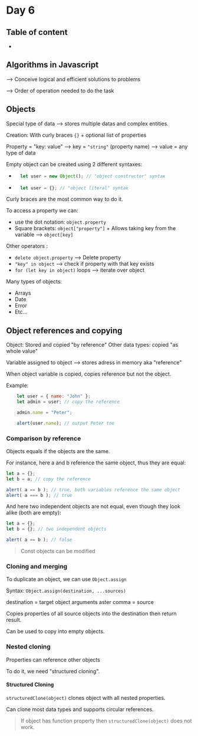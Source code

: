 # Day 6

## Table of content

-

## Algorithms in Javascript

--> Conceive logical and efficient solutions to problems

--> Order of operation needed to do the task

## Objects

Special type of data --> stores multiple datas and complex entities.

Creation: With curly braces `{}` + optional list of properties

Property = "key: value" --> key = `"string"` (property name) --> value = any type of data

Empty object can be created using 2 different syntaxes:

- ```javascript
    let user = new Object(); // "object constructor" syntax
  ```

- ```javascript
    let user = {}; // "object literal" syntax
  ```

Curly braces are the most common way to do it.

To access a property we can:

- use the dot notation: `object.property`
- Square brackets: `object["property"]` + Allows taking key from the variable --> `object[key]`

Other operators :

- `delete object.property` --> Delete property
- `"key" in object` --> check if property with that key exists
- `for (let key in object)` loops --> iterate over object

Many types of objects:

- Arrays
- Date
- Error
- Etc...

## Object references and copying

Object: Stored and copied "by reference"
Other data types: copied "as whole value"

Variable assigned to object --> stores adress in memory aka "reference"

When object variable is copied, copies reference but not the object.

Example:

```javascript
    let user = { name: "John" };
    let admin = user; // copy the reference

    admin.name = "Peter";

    alert(user.name); // output Peter too
```

### Comparison by reference

Objects equals if the objects are the same.

For instance, here a and b reference the same object, thus they are equal:

```javascript
let a = {};
let b = a; // copy the reference

alert( a == b ); // true, both variables reference the same object
alert( a === b ); // true
```

And here two independent objects are not equal, even though they look alike (both are empty):

```javascript
let a = {};
let b = {}; // two independent objects

alert( a == b ); // false
```

> Const objects can be modified

### Cloning and merging

To duplicate an object, we can use `Object.assign`

Syntax: `Object.assign(destination, ...sources)`

destination = target object
arguments aster comma = source

Copies properties of all source objects into the destination then return result.

Can be used to copy into empty objects.

### Nested cloning

Properties can reference other objects

To do it, we need "structured cloning".

#### Structured Cloning

`structuredClone(object)` clones object with all nested properties.

Can clone most data types and supports circular references.

> If object has function property then `structuredClone(object)` does not work.
